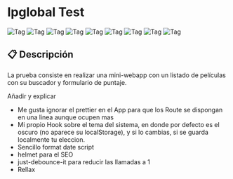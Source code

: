 # Ipglobal Test

![Tag](https://img.shields.io/badge/CSS3-f79400?style=flat-square)
![Tag](https://img.shields.io/badge/Hooks-1b1b1b?style=flat-square)
![Tag](https://img.shields.io/badge/MUI%205-007bf7?style=flat-square)
![Tag](https://img.shields.io/badge/npm%208.1.2-c53635?style=flat-square)
![Tag](https://img.shields.io/badge/Prettier-c693c6?style=flat-square)
![Tag](https://img.shields.io/badge/React%2018-61d9fb?style=flat-square)
![Tag](https://img.shields.io/badge/TMDB-2cbbd1?style=flat-square)
![Tag](https://img.shields.io/badge/TypeScript%204-2f74c0?style=flat-square)
![Tag](https://img.shields.io/badge/WebApp-fbbf47?style=flat-square)

## 📋 Descripción

La prueba consiste en realizar una mini-webapp con un listado de películas con su buscador y formulario de puntaje.

Añadir y explicar

- Me gusta ignorar el prettier en el App para que los Route se dispongan en una linea aunque ocupen mas
- Mi propio Hook sobre el tema del sistema, en donde por defecto es el oscuro (no aparece su localStorage), y si lo cambias, si se guarda localmente tu eleccion.
- Sencillo format date script
- helmet para el SEO
- just-debounce-it para reducir las llamadas a 1
- Rellax
